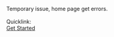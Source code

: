 Temporary issue, home page get errors.
<br><br>
Quicklink:
<br>
<a class="btn btn-primary text-white" href="/docs/getting_started/hello_world.md">Get Started</a>
